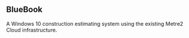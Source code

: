 ## BlueBook

A Windows 10 construction estimating system using the existing Metre2 Cloud infrastructure.
